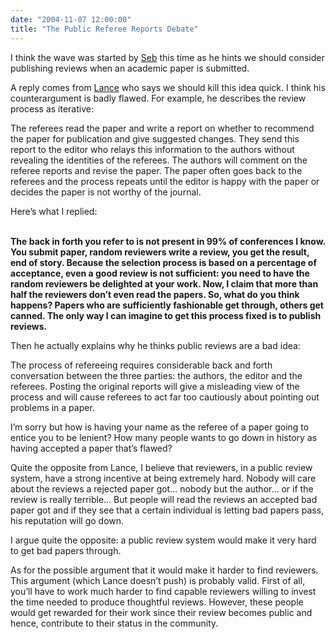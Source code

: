 ```yaml
---
date: "2004-11-07 12:00:00"
title: "The Public Referee Reports Debate"
---
```




I think the wave was started by [Seb](http://radio-weblogs.com/0110772/2004/11/03.html#a1642) this time as he hints we should consider publishing reviews when an academic paper is submitted.

A reply comes from [Lance](http://blog.computationalcomplexity.org/2004/11/public-referee-reports.html) who says we should kill this idea quick. I think his counterargument is badly flawed. For example, he describes the review process as iterative:

> 
The referees read the paper and write a report on whether to recommend the paper for publication and give suggested changes. They send this report to the editor who relays this information to the authors without revealing the identities of the referees. The authors will comment on the referee reports and revise the paper. The paper often goes back to the referees and the process repeats until the editor is happy with the paper or decides the paper is not worthy of the journal.



Here&rsquo;s what I replied:

<b><br/>
The back in forth you refer to is not present in 99% of conferences I know. You submit paper, random reviewers write a review, you get the result, end of story. Because the selection process is based on a percentage of acceptance, even a good review is not sufficient: you need to have the random reviewers be delighted at your work. Now, I claim that more than half the reviewers don&rsquo;t even read the papers. So, what do you think happens? Papers who are sufficiently fashionable get through, others get canned. The only way I can imagine to get this process fixed is to publish reviews.<br/>
</b>

Then he actually explains why he thinks public reviews are a bad idea:

> 
The process of refereeing requires considerable back and forth conversation between the three parties: the authors, the editor and the referees. Posting the original reports will give a misleading view of the process and will cause referees to act far too cautiously about pointing out problems in a paper.



I&rsquo;m sorry but how is having your name as the referee of a paper going to entice you to be lenient? How many people wants to go down in history as having accepted a paper that&rsquo;s flawed?

Quite the opposite from Lance, I believe that reviewers, in a public review system, have a strong incentive at being extremely hard. Nobody will care about the reviews a rejected paper got&hellip; nobody but the author&hellip; or if the review is really terrible&hellip; But people will read the reviews an accepted bad paper got and if they see that a certain individual is letting bad papers pass, his reputation will go down.

I argue quite the opposite: a public review system would make it very hard to get bad papers through.

As for the possible argument that it would make it harder to find reviewers. This argument (which Lance doesn&rsquo;t push) is probably valid. First of all, you&rsquo;ll have to work much harder to find capable reviewers willing to invest the time needed to produce thoughtful reviews. However, these people would get rewarded for their work since their review becomes public and hence, contribute to their status in the community.


